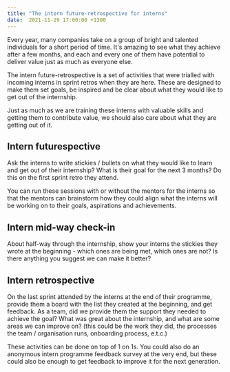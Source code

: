 ```yaml
---
title: "The intern future-retrospective for interns"
date:  2021-11-29 17:00:00 +1300
---
```


Every year, many companies take on a group of bright and talented individuals for a short period of time. It's amazing to see what they achieve after a few months, and each and every one of them have potential to deliver value just as much as everyone else.

The intern future-retrospective is a set of activities that were trialled with incoming interns in sprint retros when they are here. These are designed to make them set goals, be inspired and be clear about what they would like to get out of the internship.

Just as much as we are training these interns with valuable skills and getting them to contribute value, we should also care about what they are getting out of it.

## Intern futurespective
Ask the interns to write stickies / bullets on what they would like to learn and get out of their internship? What is their goal for the next 3 months? Do this on the first sprint retro they attend.

You can run these sessions with or without the mentors for the interns so that the mentors can brainstorm how they could align what the interns will be working on to their goals, aspirations and achievements.

## Intern mid-way check-in
About half-way through the internship, show your interns the stickies they wrote at the beginning - which ones are being met, which ones are not?
Is there anything you suggest we can make it better?

## Intern retrospective
On the last sprint attended by the interns at the end of their programme, provide them a board with the list they created at the beginning, and get feedback. As a team, did we provide them the support they needed to achieve the goal?
What was great about the internship, and what are some areas we can improve on? (this could be the work they did, the processes the team / organisation runs, onboarding process, e.t.c.)

These activities can be done on top of 1 on 1s. You could also do an anonymous intern programme feedback survey at the very end, but these could also be enough to get feedback to improve it for the next generation.
